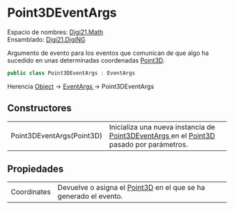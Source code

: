 # Point3DEventArgs

Espacio de nombres: [Digi21.Math](./)  
Ensamblado: [Digi21.DigiNG](../)

Argumento de evento para los eventos que comunican de que algo ha sucedido en unas determinadas coordenadas [Point3D](point3d.md).

```csharp
public class Point3DEventArgs : EventArgs
```

Herencia [Object](https://docs.microsoft.com/en-us/dotnet/api/system.object?view=net-5.0) → [EventArgs ](https://docs.microsoft.com/en-us/dotnet/api/system.eventargs?view=net-5.0)→ Point3DEventArgs

## Constructores

|  |  |
| :--- | :--- |
| Point3DEventArgs\(Point3D\) | Inicializa una nueva instancia de [Point3DEventArgs](point3deventargs.md)[ ](point2d.md)en el [Point3D](point3d.md) pasado por parámetros. |

## Propiedades

|  |  |
| :--- | :--- |
| Coordinates | Devuelve o asigna el [Point3D](point3d.md) en el que se ha generado el evento. |

